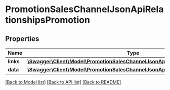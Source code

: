 # PromotionSalesChannelJsonApiRelationshipsPromotion

## Properties
Name | Type | Description | Notes
------------ | ------------- | ------------- | -------------
**links** | [**\Swagger\Client\Model\PromotionSalesChannelJsonApiRelationshipsPromotionLinks**](PromotionSalesChannelJsonApiRelationshipsPromotionLinks.md) |  | [optional] 
**data** | [**\Swagger\Client\Model\PromotionSalesChannelJsonApiRelationshipsPromotionData**](PromotionSalesChannelJsonApiRelationshipsPromotionData.md) |  | [optional] 

[[Back to Model list]](../../README.md#documentation-for-models) [[Back to API list]](../../README.md#documentation-for-api-endpoints) [[Back to README]](../../README.md)

